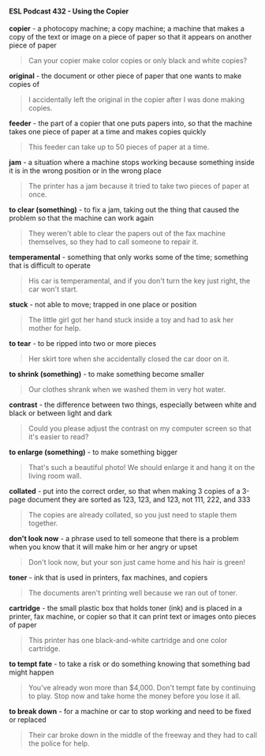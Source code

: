 #### ESL Podcast 432 - Using the Copier

**copier** - a photocopy machine; a copy machine; a machine that makes a copy of
the text or image on a piece of paper so that it appears on another piece of paper

> Can your copier make color copies or only black and white copies?

**original** - the document or other piece of paper that one wants to make copies
of

> I accidentally left the original in the copier after I was done making copies.

**feeder** - the part of a copier that one puts papers into, so that the machine takes
one piece of paper at a time and makes copies quickly

> This feeder can take up to 50 pieces of paper at a time.

**jam** - a situation where a machine stops working because something inside it is
in the wrong position or in the wrong place

> The printer has a jam because it tried to take two pieces of paper at once.

**to clear (something)** - to fix a jam, taking out the thing that caused the problem
so that the machine can work again

> They weren't able to clear the papers out of the fax machine themselves, so
they had to call someone to repair it.

**temperamental** - something that only works some of the time; something that is
difficult to operate

> His car is temperamental, and if you don't turn the key just right, the car won't
start.

**stuck** - not able to move; trapped in one place or position

> The little girl got her hand stuck inside a toy and had to ask her mother for help.

**to tear** - to be ripped into two or more pieces

> Her skirt tore when she accidentally closed the car door on it.

**to shrink (something)** - to make something become smaller

> Our clothes shrank when we washed them in very hot water.

**contrast** - the difference between two things, especially between white and
black or between light and dark

> Could you please adjust the contrast on my computer screen so that it's easier
to read?

**to enlarge (something)** - to make something bigger

> That's such a beautiful photo! We should enlarge it and hang it on the living
room wall.

**collated** - put into the correct order, so that when making 3 copies of a 3-page
document they are sorted as 123, 123, and 123, not 111, 222, and 333

> The copies are already collated, so you just need to staple them together.

**don't look now** - a phrase used to tell someone that there is a problem when
you know that it will make him or her angry or upset

> Don't look now, but your son just came home and his hair is green!

**toner** - ink that is used in printers, fax machines, and copiers

> The documents aren't printing well because we ran out of toner.

**cartridge** - the small plastic box that holds toner (ink) and is placed in a printer,
fax machine, or copier so that it can print text or images onto pieces of paper

> This printer has one black-and-white cartridge and one color cartridge.

**to tempt fate** - to take a risk or do something knowing that something bad might
happen

> You've already won more than $4,000. Don't tempt fate by continuing to play.
Stop now and take home the money before you lose it all.

**to break down** - for a machine or car to stop working and need to be fixed or
replaced

> Their car broke down in the middle of the freeway and they had to call the
police for help.

